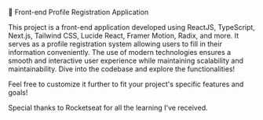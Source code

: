 🚀 Front-end Profile Registration Application

This project is a front-end application developed using ReactJS, TypeScript, Next.js, Tailwind CSS, Lucide React, Framer Motion, Radix, and more. It serves as a profile registration system allowing users to fill in their information conveniently. The use of modern technologies ensures a smooth and interactive user experience while maintaining scalability and maintainability. Dive into the codebase and explore the functionalities!

Feel free to customize it further to fit your project's specific features and goals!

Special thanks to Rocketseat for all the learning I've received.
